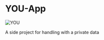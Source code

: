 # YOU-App
![YOU](https://img.shields.io/badge/YOU-orange)

A side project for handling with a private data 
